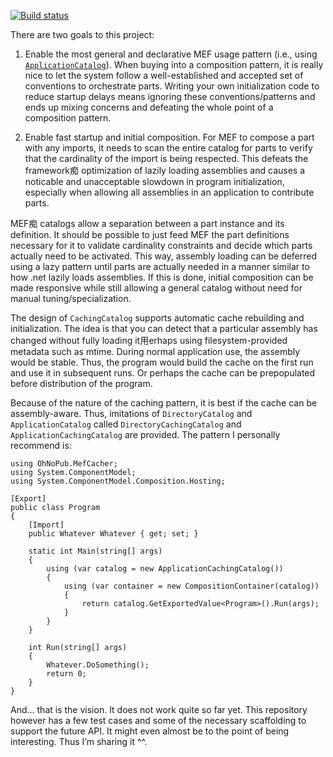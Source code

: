 [![Build status](https://ci.appveyor.com/api/projects/status/fcqvbm756p7ojhy0?svg=true)](https://ci.appveyor.com/project/binki/ohnopub-mefcacher)

There are two goals to this project:

1. Enable the most general and declarative MEF usage pattern (i.e., using [`ApplicationCatalog`](https://msdn.microsoft.com/en-us/library/system.componentmodel.composition.hosting.applicationcatalog%28v=vs.110%29.aspx)).
   When buying into a composition pattern, it is really nice to let the system follow a well-established and accepted set of conventions to orchestrate parts.
   Writing your own initialization code to reduce startup delays means ignoring these conventions/patterns and ends up mixing concerns and defeating the whole point of a composition pattern.

2. Enable fast startup and initial composition.
   For MEF to compose a part with any imports, it needs to scan the entire catalog for parts to verify that the cardinality of the import is being respected.
   This defeats the framework痴 optimization of lazily loading assemblies and causes a noticable and unacceptable slowdown in program initialization, especially when allowing all assemblies in an application to contribute parts.

MEF痴 catalogs allow a separation between a part instance and its definition.
It should be possible to just feed MEF the part definitions necessary for it to validate cardinality constraints and decide which parts actually need to be activated.
This way, assembly loading can be deferred using a lazy pattern until parts are actually needed in a manner similar to how .net lazily loads assemblies.
If this is done, initial composition can be made responsive while still allowing a general catalog without need for manual tuning/specialization.

The design of `CachingCatalog` supports automatic cache rebuilding and initialization.
The idea is that you can detect that a particular assembly has changed without fully loading it用erhaps using filesystem-provided metadata such as mtime.
During normal application use, the assembly would be stable.
Thus, the program would build the cache on the first run and use it in subsequent runs.
Or perhaps the cache can be prepopulated before distribution of the program.

Because of the nature of the caching pattern, it is best if the cache can be assembly-aware.
Thus, imitations of `DirectoryCatalog` and `ApplicationCatalog` called `DirectoryCachingCatalog` and `ApplicationCachingCatalog` are provided.
The pattern I personally recommend is:

    using OhNoPub.MefCacher;
    using System.ComponentModel;
    using System.ComponentModel.Composition.Hosting;
    
    [Export]
    public class Program
    {
        [Import]
        public Whatever Whatever { get; set; }
        
        static int Main(string[] args)
        {
            using (var catalog = new ApplicationCachingCatalog())
            {
                using (var container = new CompositionContainer(catalog))
                {
                    return catalog.GetExportedValue<Program>().Run(args);
                }
            }
        }

        int Run(string[] args)
        {
            Whatever.DoSomething();
            return 0;
        }
    }

And… that is the vision.
It does not work quite so far yet.
This repository however has a few test cases and some of the necessary scaffolding to support the future API.
It might even almost be to the point of being interesting.
Thus I’m sharing it ^^.
